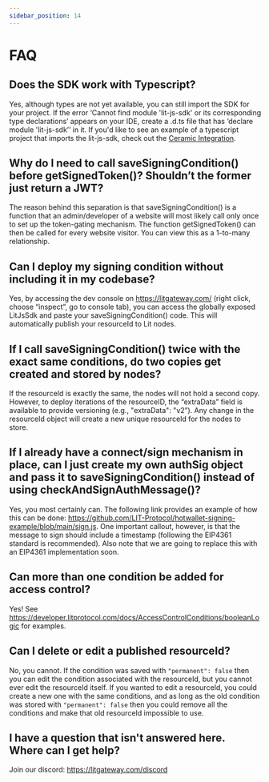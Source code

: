 ```yaml
---
sidebar_position: 14
---
```


# FAQ

## Does the SDK work with Typescript?

Yes, although types are not yet available, you can still import the SDK for your project. If the error ‘Cannot find module 'lit-js-sdk' or its corresponding type declarations’ appears on your IDE, create a .d.ts file that has ‘declare module 'lit-js-sdk’’ in it. If you'd like to see an example of a typescript project that imports the lit-js-sdk, check out the [Ceramic Integration](https://github.com/LIT-Protocol/CeramicIntegration).

## Why do I need to call saveSigningCondition() before getSignedToken()? Shouldn’t the former just return a JWT?

The reason behind this separation is that saveSigningCondition() is a function that an admin/developer of a website will most likely call only once to set up the token-gating mechanism. The function getSignedToken() can then be called for every website visitor. You can view this as a 1-to-many relationship.

## Can I deploy my signing condition without including it in my codebase?

Yes, by accessing the dev console on https://litgateway.com/ (right click, choose “inspect”, go to console tab), you can access the globally exposed LitJsSdk and paste your saveSigningCondition() code. This will automatically publish your resourceId to Lit nodes.

## If I call saveSigningCondition() twice with the exact same conditions, do two copies get created and stored by nodes?

If the resourceId is exactly the same, the nodes will not hold a second copy. However, to deploy iterations of the resourceID, the “extraData” field is available to provide versioning (e.g., "extraData": "v2”). Any change in the resourceId object will create a new unique resourceId for the nodes to store.

## If I already have a connect/sign mechanism in place, can I just create my own authSig object and pass it to saveSigningCondition() instead of using checkAndSignAuthMessage()?

Yes, you most certainly can. The following link provides an example of how this can be done: https://github.com/LIT-Protocol/hotwallet-signing-example/blob/main/sign.js. One important callout, however, is that the message to sign should include a timestamp (following the EIP4361 standard is recommended). Also note that we are going to replace this with an EIP4361 implementation soon.

## Can more than one condition be added for access control?

Yes! See https://developer.litprotocol.com/docs/AccessControlConditions/booleanLogic for examples.

## Can I delete or edit a published resourceId?

No, you cannot. If the condition was saved with `"permanent": false` then you can edit the condition associated with the resourceId, but you cannot ever edit the resourceId itself. If you wanted to edit a resourceId, you could create a new one with the same conditions, and as long as the old condition was stored with `"permanent": false` then you could remove all the conditions and make that old resourceId impossible to use.

## I have a question that isn't answered here. Where can I get help?

Join our discord: https://litgateway.com/discord
